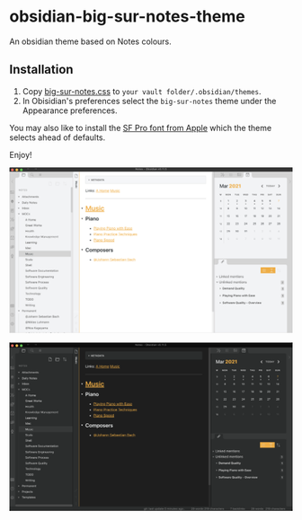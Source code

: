 # obsidian-big-sur-notes-theme

An obsidian theme based on Notes colours.

## Installation

1. Copy [big-sur-notes.css](/big-sur-notes.css) to `your vault folder/.obsidian/themes`.
2. In Obisidian's preferences select the `big-sur-notes` theme under the Appearance preferences.

You may also like to install the [SF Pro font from Apple](https://developer.apple.com/fonts/) which the theme selects ahead of defaults.

Enjoy!

![Light Screenshot](/Screenshot-light.png?raw=true "Light")

![Dark Screenshot](/Screenshot-dark.png?raw=true "Dark")
